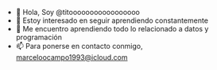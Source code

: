- 👋 Hola, Soy @titooooooooooooooooo
- 👀 Estoy interesado en seguir aprendiendo constantemente
- 🌱 Me encuentro aprendiendo todo lo relacionado a datos y programación
- 📫 Para ponerse en contacto conmigo, marceloocampo1993@icloud.com
